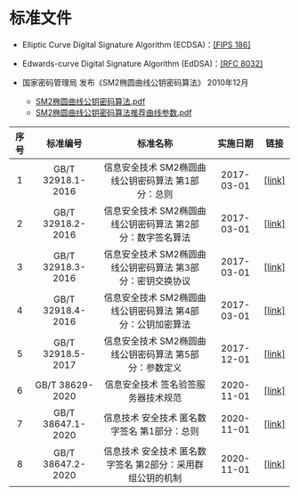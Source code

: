# 标准文件
- Elliptic Curve Digital Signature Algorithm (ECDSA)：[[FIPS 186]](https://nvlpubs.nist.gov/nistpubs/FIPS/NIST.FIPS.186-4.pdf)
- Edwards-curve Digital Signature Algorithm (EdDSA)：[[RFC 8032]](https://www.rfc-editor.org/info/rfc8032) 

- 国家密码管理局 发布《SM2椭圆曲线公钥密码算法》 2010年12月
  - [SM2椭圆曲线公钥密码算法.pdf](https://oscca.gov.cn/sca/xxgk/2010-12/17/1002386/files/b791a9f908bb4803875ab6aeeb7b4e03.pdf)
  - [SM2椭圆曲线公钥密码算法推荐曲线参数.pdf](https://oscca.gov.cn/sca/xxgk/2010-12/17/1002386/files/b965ce832cc34bc191cb1cde446b860d.pdf)



|序号|标准编号|标准名称|实施日期|链接|
| :---: | :---: | :---: | :---: | :---: |
|1|GB/T 32918.1-2016|信息安全技术 SM2椭圆曲线公钥密码算法 第1部分：总则|2017-03-01|[[link]](https://openstd.samr.gov.cn/bzgk/gb/newGbInfo?hcno=3EE2FD47B962578070541ED468497C5B)|
|2|GB/T 32918.2-2016|信息安全技术 SM2椭圆曲线公钥密码算法 第2部分：数字签名算法|2017-03-01|[[link]](https://openstd.samr.gov.cn/bzgk/gb/newGbInfo?hcno=6F1FAEB62F9668F25F38E0BF0291D4AC)|
|3|GB/T 32918.3-2016|信息安全技术 SM2椭圆曲线公钥密码算法 第3部分：密钥交换协议|2017-03-01|[[link]](https://openstd.samr.gov.cn/bzgk/gb/newGbInfo?hcno=66A89DD6DA64F49C49456B757BA0624F)|
|4|GB/T 32918.4-2016|信息安全技术 SM2椭圆曲线公钥密码算法 第4部分：公钥加密算法|2017-03-01|[[link]](https://openstd.samr.gov.cn/bzgk/gb/newGbInfo?hcno=370AF152CB5CA4A377EB4D1B21DECAE0)|
|5|GB/T 32918.5-2017|信息安全技术 SM2椭圆曲线公钥密码算法 第5部分：参数定义|2017-12-01|[[link]](https://openstd.samr.gov.cn/bzgk/gb/newGbInfo?hcno=728DEA8B8BB32ACFB6EF4BF449BC3077)|
|6|GB/T 38629-2020|信息安全技术 签名验签服务器技术规范|2020-11-01|[[link]](https://openstd.samr.gov.cn/bzgk/gb/newGbInfo?hcno=19860FA3696E88D8FF14105B48C442ED)|
|7|GB/T 38647.1-2020|信息技术 安全技术 匿名数字签名 第1部分：总则|2020-11-01|[[link]](https://openstd.samr.gov.cn/bzgk/gb/newGbInfo?hcno=C78C541012BFFE87A8BB68F56E061A8B)|
|8|GB/T 38647.2-2020|信息技术 安全技术 匿名数字签名 第2部分：采用群组公钥的机制|2020-11-01|[[link]](https://openstd.samr.gov.cn/bzgk/gb/newGbInfo?hcno=40F2EA1048157B7DC6B05DB764D1236D)|


